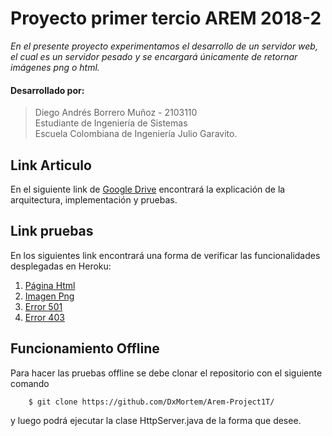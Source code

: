 # Proyecto primer tercio AREM 2018-2 

*En el presente proyecto experimentamos el desarrollo de un servidor web, el cual es un servidor pesado
y se encargará únicamente de retornar imágenes png o html.*  
#### Desarrollado por:
>Diego Andrés Borrero Muñoz - 2103110  
Estudiante de Ingeniería de Sistemas  
Escuela Colombiana de Ingeniería Julio Garavito.

## Link Articulo
En el siguiente link de [Google Drive](https://drive.google.com/open?id=1IqzCz3IWMNgAq0OHXhmNOPRo_DceppX4) encontrará la explicación de la arquitectura, implementación y pruebas.

## Link pruebas
En los siguientes link encontrará una forma de verificar las funcionalidades desplegadas en Heroku:

  1. [Página Html](https://damp-refuge-38754.herokuapp.com/index.html)
  2. [Imagen Png](https://damp-refuge-38754.herokuapp.com/smile.png)
  3. [Error 501](https://damp-refuge-38754.herokuapp.com/)
  4. [Error 403](https://damp-refuge-38754.herokuapp.com/inde.html)

## Funcionamiento Offline
Para hacer las pruebas offline se debe clonar el repositorio con el siguiente comando

```
    $ git clone https://github.com/DxMortem/Arem-Project1T/
```
y luego podrá ejecutar la clase HttpServer.java de la forma que desee.
